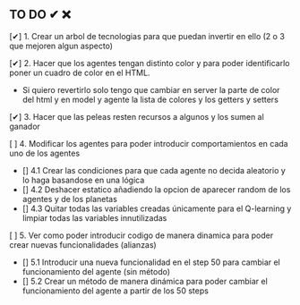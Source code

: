 ## TO DO ✔ ❌

[✔] 1. Crear un arbol de tecnologias para que puedan invertir en ello (2 o 3 que mejoren algun aspecto)

[✔] 2. Hacer que los agentes tengan distinto color y para poder identificarlo poner un cuadro de color en el HTML.
- Si quiero revertirlo solo tengo que cambiar en server la parte de color del html y en model y agente la lista de colores y los getters y setters

[✔] 3. Hacer que las peleas resten recursos a algunos y los sumen al ganador

[ ] 4. Modificar los agentes para poder introducir comportamientos en cada uno de los agentes 
- [] 4.1 Crear las condiciones para que cada agente no decida aleatorio y lo haga basandose en una lógica 
- [] 4.2 Deshacer estatico añadiendo la opcion de aparecer random de los agentes y de los planetas
- [] 4.3 Quitar todas las variables creadas únicamente para el Q-learning y limpiar todas las variables innutilizadas 

[ ] 5. Ver como poder introducir codigo de manera dinamica para poder crear nuevas funcionalidades (alianzas)
- [] 5.1 Introducir una nueva funcionalidad en el step 50 para cambiar el funcionamiento del agente (sin método)
- [] 5.2 Crear un método de manera dinámica para poder cambiar el funcionamiento del agente a partir de los 50 steps 

